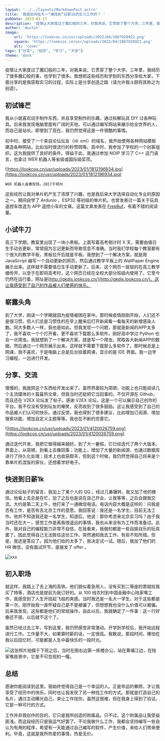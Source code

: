 ```yaml
---
layout: '../../layouts/MarkdownPost.astro'
title: '我是如何在大一“被找到”日薪1k的实习工作的？ '
pubDate: 2023-01-27
description: '疫情让大家度过了魔幻般的三年，对我来说，它贯穿了整个大学。三年里，我经历了很多魔幻般的事。'
author: 'Austin'
image:
    url: 'https://lookcos.cn/usr/uploads/2022/04/2067928922.png'
    square: 'https://lookcos.cn/usr/uploads/2022/04/2067928922.png'
    alt: 'cover'
tags: ["分享", "经历", "学习", "大学"]
theme: 'dark'
---
```



疫情让大家度过了魔幻般的三年，对我来说，它贯穿了整个大学。三年里，我经历了很多魔幻般的事，也学到了很多。我想把这些经历和学到的东西分享给大家，下面分享的是我获取实习的过程，实际上是分享创造之路（请允许我斗胆将其称之为创造）。

## 初试锋芒

我从小就喜欢动手制作东西，并且享受制作的乐趣，通过拆解玩具 DIY 过各种玩具。后来我发现电脑里面有广阔的天地，可以通过编写网站来展示给全世界的人，而自己是站长。即使到了现在，我仍然觉得这是一件很酷的事情。  

初中时，接受了一个来自论坛坛友（id: xml）的域名，我开始使用各种网站模板建造各种网站，比如当时很流行的秒赞网等。高中时，我参加了学校的一个创客组织。这为我提供了良好的条件。得益于此，我通过参加 NOIP 学习了 C++ 这门语言，也拿过 WER 机器人等省级或国际级奖项。  

![https://lookcos.cn/usr/uploads/2023/01/1812196934.jpg](https://lookcos.cn/usr/uploads/2023/01/1812196934.jpg)  

```WER 机器人省赛现场，2017于郑州```

这些经历让我对单片机产生了浓厚了兴趣，也是我后来大学选择自动化专业的原因之一。期间自学了 Ardunio 、ESP32 等初级的单片机，也曾发表过一篇关于玩具遥控车改造为 APP 遥控小车的文章。这篇文章发表在 [FreeBuf](https://www.freebuf.com/articles/others-articles/210044.html)，有着不错的阅读量。

## 小试牛刀

高三下学期，教室里出现了一块小黑板。上面写着高考倒计时 X 天，需要由值日生手动去更新，常常因为忘记更新而导致信息不准确。当时我们学校每个教室都有个很大的教学平板，黑板拉开后就是平板。我想到了一个解决方案，就是用 JavaScript 编写一个自动更新的网页，然后通过教学平板上的 WallPaper Engine 展示出来。这样就不需要值日生手动更新了。后来，这个网页一层层的在高三教学楼传开，以至于在即将高考时，这个网页已经在全校大部分班级内使用了。它至今仍然在运行着，网址是[http://gkdjs.lookcos.cn/](http://gkdjs.lookcos.cn/)。这让我感受到了自己的作品被人们使用的快乐。

## 崭露头角

到了大学，刚读一个学期就因为疫情被困在家中。那时候疫情刚刚开始，人们还不是很习惯，但人们总是习惯性的在早上醒来后打开新闻看一看每天的新增感染人数。同大多数人一样，我也是如此。但我发现一个问题，那就是新闻的APP太多了，我不喜欢一个个打开看，更不喜欢下载那么多软件。刚好高中学过 Python 也会一点爬虫。我就想到了一个解决方案，就是写一个爬虫，爬取各大新闻APP的数据，然后通过一个网页展示出来。这样就不需要下载那么多软件了。那时候总是上网课，我不喜欢，于是电脑上总是后台挂着网课，显示的是 IDE 界面。我一边学习编程，一边进行开发。

## 分享、交流

慢慢的，我就把这个东西给开发出来了。虽然界面较为简陋，功能上也只能阅读几个主流媒体的十篇最热文章，但我当时还挺把它当回事的。不仅开源在 Github，而且还在 V2EX 论坛发了帖子。感谢 V2EX 论坛，这是一个可以展示自己创作的平台。我不仅没有受到坛友的嘲笑，反而收到了很多鼓励。这让我感受到了自己的作品被人们认可的快乐。通过反馈，我也得到了很多建议，比如增加订阅源、增加搜索功能、增加自定义主题等等。我也在不断的完善它。  

![https://lookcos.cn/usr/uploads/2023/01/4120026759.png](https://lookcos.cn/usr/uploads/2023/01/4120026759.png)


通过迭代开发，我把它做得越来越好。到了大一暑假，它已经迭代了两个大版本。界面上，从简陋，到看上去像回事；功能上，增加了大量的新闻源，也通过数据库进行了持久化处理；技术上也收获颇丰，但到这个时候，我仍然觉得自己将来是个靠单片机混饭的家伙，还想着学好电子。

## 快进到日薪1k  

通过论坛帖子的留言，我加上了某个人的 QQ 。经过几番辗转，我又加了他的微信。他看上去总是在忙，加了之后也是说在自己开会，让我等等，之后会跟我交流。大约是第二天上午，他打来了一通微信电话。电话内容大概是这样的：问我是否有工作，是否有去北京工作的意愿。我回答说：我还是一名学生，目前无法工作。他并不知道我还是一名学生，知道后，他说：那你考虑来北京实习吗？由于我当时还在大一，感觉工作是离我很遥远的事情，我也从来没有为工作而准备过。此外，我对自己的编程能力非常不自信，在我看来，我做的都是一些自娱自乐的玩具罢了。因此觉得自己无法胜任这份工作。突然通知我去工作，有些不知所措。但是，我还是答应了。因为他们给的太多了，我决定试一试。随后，我加了他们的 HR 微信，没有面试环节，直接发了 offer 。

![xxx](https://lookcos.cn/usr/uploads/2023/01/3925532078.png)

## 初入职场  

就这样，我踏上了去上海的高铁。他们貌似着急用人，没有买到二等座的票就给我买了特等，酒店也是提前为我订好的。从 100 线农村到中国金融中心陆家嘴工作，我感受到了人生开挂起飞般的爽感。当时我还是一名大一学生，对于这些都是第一次。刚开始我一直怀疑自己是不是被骗了，但想想我也没什么价值可以被骗。后来我发现，这些都是他们的常规操作。自此以后，我就确定了一件事：这一行好像还不错，以后就干这个了。  

虽然已经过去三年，写到这里，我仍然感觉非常激动。开学到学校后，我开始远程进行工作。工作量不大，如果算时薪的话，一定很高。我敢说，那段时间，哪怕在我以后回忆时，可能都是人生中最快乐的一段时光。

![这张照片拍摄于下班之后，当时在图右边第一栋楼办公。站在黄埔江边，在陆家嘴夜景中，它是不可忽视的一幢。](https://lookcos.cn/usr/uploads/2020/12/2cb0bededa2363afa418ce60e96c075-1-scaled.jpg)

## 总结  

感谢你能阅读到这里。我始终觉得自己是一个幸运的人。正是命运的眷顾，才让我享受了经历中的快乐。同时也让我发现了另一种找工作的方式。那就是打造自己的名片，通过主动曝光自己，来让工作找你，虽然这很难，但在我身上得到了验证。它是一种可行的方式。

工作并非我创作的目的，它只是我所创造的附属品。只不过，这个附属品让我受益匪浅。而这段经历只是我运气好罢了。不论我做什么工作，我都会坚持编写一些自认为有用的程序，希望有一天能通过自己编写的软件，产生价值，来给人们带来便利。毕竟，这就是我所热爱的事情，热爱无价。
